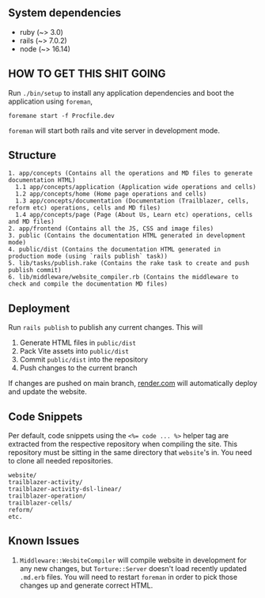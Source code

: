 ## System dependencies

- ruby (~> 3.0)
- rails (~> 7.0.2)
- node (~> 16.14)

## HOW TO GET THIS SHIT GOING

Run `./bin/setup` to install any application dependencies and boot the application using `foreman`,

```
foremane start -f Procfile.dev
```

`foreman` will start both rails and vite server in development mode.

## Structure

```
1. app/concepts (Contains all the operations and MD files to generate documentation HTML)
  1.1 app/concepts/application (Application wide operations and cells)
  1.2 app/concepts/home (Home page operations and cells)
  1.3 app/concepts/documentation (Documentation (Trailblazer, cells, reform etc) operations, cells and MD files)
  1.4 app/concepts/page (Page (About Us, Learn etc) operations, cells and MD files)
2. app/frontend (Contains all the JS, CSS and image files)
3. public (Contains the documentation HTML generated in development mode)
4. public/dist (Contains the documentation HTML generated in production mode (using `rails publish` task))
5. lib/tasks/publish.rake (Contains the rake task to create and push publish commit)
6. lib/middleware/website_compiler.rb (Contains the middleware to check and compile the documentation MD files)
```

## Deployment

Run `rails publish` to publish any current changes. This will

  1. Generate HTML files in `public/dist`
  2. Pack Vite assets into `public/dist`
  3. Commit `public/dist` into the repository
  4. Push changes to the current branch

If changes are pushed on main branch, [render.com](render.com) will automatically deploy and update the website.

## Code Snippets

Per default, code snippets using the `<%= code ... %>` helper tag are extracted from the respective repository when compiling the site. This repository must be sitting in the same directory that `website`'s in. You need to clone all needed repositories.

```
website/
trailblazer-activity/
trailblazer-activity-dsl-linear/
trailblazer-operation/
trailblazer-cells/
reform/
etc.
```

## Known Issues

1. `Middleware::WesbiteCompiler` will compile website in development for any new changes, but `Torture::Server` doesn't load recently updated `.md.erb` files. You will need to restart `foreman` in order to pick those changes up and generate correct HTML.
